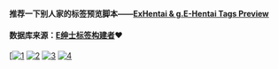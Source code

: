 #### 推荐一下别人家的标签预览脚本——[ExHentai &amp; g.E-Hentai Tags Preview](https://greasyfork.org/zh-CN/scripts/4066)

#### 数据库来源：[E绅士标签构建者](https://greasyfork.org/zh-CN/scripts/19619)❤

[[![1](https://ws1.sinaimg.cn/large/69b5a2ffgy1ffvdp8seu4j208506o0so.jpg)](https://ws1.sinaimg.cn/large/69b5a2ffgy1ffvdp8seu4j208506o0so.jpg)
[![2](https://ws1.sinaimg.cn/large/69b5a2ffgy1ffvdp8t0mqj204p04z0sn.jpg)](https://ws1.sinaimg.cn/large/69b5a2ffgy1ffvdp8t0mqj204p04z0sn.jpg)
[![3](https://ws1.sinaimg.cn/large/69b5a2ffgy1ffvdp8ptmcj20bp01swe9.jpg)](https://ws1.sinaimg.cn/large/69b5a2ffgy1ffvdp8ptmcj20bp01swe9.jpg)
[![4](https://ws1.sinaimg.cn/large/69b5a2ffgy1ffvdp8spmjj204z00u0kb.jpg)](https://ws1.sinaimg.cn/large/69b5a2ffgy1ffvdp8spmjj204z00u0kb.jpg)
